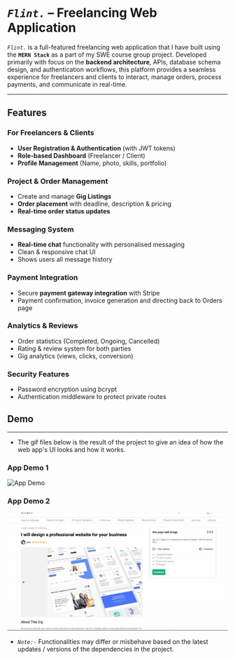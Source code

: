 # *`Flint.`* – Freelancing Web Application

*`Flint.`* is a full-featured freelancing web application that I have built using the **`MERN Stack`** as a part of my SWE course group project. Developed primarily with focus on the **backend architecture**, APIs, database schema design, and authentication workflows, 
this platform provides a seamless experience for freelancers and clients to interact, manage orders, process payments, and communicate in real-time.

---

## Features

###  For Freelancers & Clients
- **User Registration & Authentication** (with JWT tokens)
- **Role-based Dashboard** (Freelancer / Client)
- **Profile Management** (Name, photo, skills, portfolio)

###  Project & Order Management
- Create and manage **Gig Listings**
- **Order placement** with deadline, description & pricing
- **Real-time order status updates** 

###  Messaging System
- **Real-time chat** functionality with personalised messaging
- Clean & responsive chat UI
- Shows users all message history

###  Payment Integration
- Secure **payment gateway integration** with Stripe
- Payment confirmation, invoice generation and directing back to Orders page

###  Analytics & Reviews
- Order statistics (Completed, Ongoing, Cancelled)
- Rating & review system for both parties
- Gig analytics (views, clicks, conversion)

###  Security Features
- Password encryption using bcrypt
- Authentication middleware to protect private routes

## Demo
---
- The gif files below is the result of the project to give an idea of how the web app's UI looks and how it works.

### App Demo 1
![App Demo](https://github.com/shifs999/Flint-deployed/blob/main/demo_mern/demo1.gif)

### App Demo 2
![App Demo](https://github.com/shifs999/Flint-deployed/blob/main/demo_mern/demo2.gif)

- *`Note:-`* Functionalities may differ or misbehave based on the latest updates / versions of the dependencies in the project.
